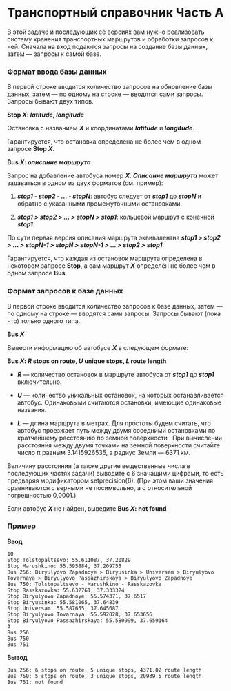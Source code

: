 # Транспортный справочник Часть А

В этой задаче и последующих её версиях вам нужно реализовать систему хранения транспортных маршрутов и обработки запросов к ней. Сначала на вход подаются запросы на создание базы данных, затем — запросы к самой базе.
### Формат ввода базы данных
В первой строке вводится количество запросов на обновление базы данных, затем — по одному на строке — вводятся сами запросы. Запросы бывают двух типов.

**Stop *X*: *latitude*, *longitude***

Остановка с названием ***X*** и координатами ***latitude*** и ***longitude***.

Гарантируется, что остановка определена не более чем в одном запросе **Stop *X***.

**Bus *X*: *описание маршрута***

Запрос на добавление автобуса номер ***X***. ***Описание маршрута*** может задаваться в одном из двух форматов (см. пример):
  1. ***stop1 - stop2 - ... - stopN***: автобус следует от ***stop1*** до ***stopN*** и обратно с указанными промежуточными остановками.

  2. ***stop1 > stop2 > ... > stopN > stop1***: кольцевой маршрут с конечной ***stop1***.
  
По сути первая версия описания маршрута эквивалентна ***stop1 > stop2 > ... > stopN-1 > stopN > stopN-1 > ... > stop2 > stop1***.

Гарантируется, что каждая из остановок маршрута определена в некотором запросе **Stop**, а сам маршрут ***X*** определён не более чем в одном запросе **Bus**.

### Формат запросов к базе данных

В первой строке вводится количество запросов к базе данных, затем — по одному на строке — вводятся сами запросы. Запросы бывают (пока что) только одного типа.

**Bus *X***

Вывести информацию об автобусе ***X*** в следующем формате:

**Bus *X*: *R* stops on route, *U* unique stops, *L* route length**

 * ***R*** — количество остановок в маршруте автобуса от ***stop1*** до ***stop1*** включительно.

 * ***U*** — количество уникальных остановок, на которых останавливается автобус. Одинаковыми считаются остановки, имеющие одинаковые названия.

 * ***L*** — длина маршрута в метрах. Для простоты будем считать, что автобус проезжает путь между двумя соседними остановками по кратчайшему расстоянию по земной поверхности . При вычислении расстояния между двумя точками на земной поверхности считайте число π равным 3.1415926535, а радиус Земли — 6371 км.
 
Величину расстояния (а также другие вещественные числа в последующих частях задачи) выводите с 6 значащими цифрами, то есть предваряя модификатором setprecision(6). (При этом ваши значения сравниваются с верными не посимвольно, а с относительной погрешностью 0,0001.)

Если автобус ***X*** не найден, выведите **Bus *X*: not found**

### Пример

**Ввод**
```
10
Stop Tolstopaltsevo: 55.611087, 37.20829
Stop Marushkino: 55.595884, 37.209755
Bus 256: Biryulyovo Zapadnoye > Biryusinka > Universam > Biryulyovo Tovarnaya > Biryulyovo Passazhirskaya > Biryulyovo Zapadnoye
Bus 750: Tolstopaltsevo - Marushkino - Rasskazovka
Stop Rasskazovka: 55.632761, 37.333324
Stop Biryulyovo Zapadnoye: 55.574371, 37.6517
Stop Biryusinka: 55.581065, 37.64839
Stop Universam: 55.587655, 37.645687
Stop Biryulyovo Tovarnaya: 55.592028, 37.653656
Stop Biryulyovo Passazhirskaya: 55.580999, 37.659164
3
Bus 256
Bus 750
Bus 751
```
**Вывод**
```
Bus 256: 6 stops on route, 5 unique stops, 4371.02 route length
Bus 750: 5 stops on route, 3 unique stops, 20939.5 route length
Bus 751: not found
```
